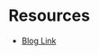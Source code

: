 # Resources
- [Blog Link](https://machinelearningmastery.com/develop-neural-machine-translation-system-keras/)
